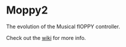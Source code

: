 # Moppy2
The evolution of the Musical flOPPY controller.

Check out the [wiki](https://github.com/SammyIAm/Moppy2/wiki) for more info.
